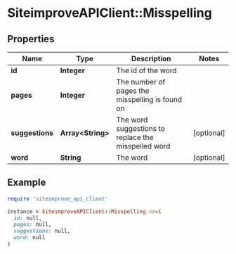 # SiteimproveAPIClient::Misspelling

## Properties

| Name | Type | Description | Notes |
| ---- | ---- | ----------- | ----- |
| **id** | **Integer** | The id of the word |  |
| **pages** | **Integer** | The number of pages the misspelling is found on |  |
| **suggestions** | **Array&lt;String&gt;** | The word suggestions to replace the misspelled word | [optional] |
| **word** | **String** | The word | [optional] |

## Example

```ruby
require 'siteimprove_api_client'

instance = SiteimproveAPIClient::Misspelling.new(
  id: null,
  pages: null,
  suggestions: null,
  word: null
)
```

